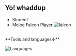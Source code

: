 ## Yo! whaddup
- Student
- Melee Falcon Player
![falcon]([https://wiki.supercombo.gg/w/SSBM/Captain_Falcon](https://wiki.supercombo.gg/images/thumb/a/a7/SSBM_Captain_Falcon_fAir.png/175px-SSBM_Captain_Falcon_fAir.png))
<br />
**Tools and languages↓**

![Languages](https://skillicons.dev/icons?i=vue,nuxt,tailwind,js,ts,cs&perline=10)
